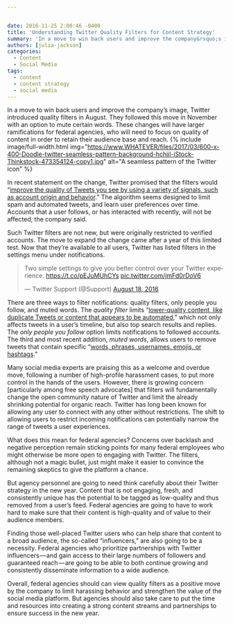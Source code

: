 ```yaml
---


date: 2016-11-25 2:00:46 -0400
title: 'Understanding Twitter Quality Filters for Content Strategy'
summary: 'In a move to win back users and improve the company&rsquo;s image, Twitter introduced quality filters in August. They followed this move in November with an option to mute certain words. These changes will have larger ramifications for federal agencies, who will need to focus on quality of content in order to retain their audience'
authors: [julia-jackson]
categories:
  - Content
  - Social Media
tags:
  - content
  - content strategy
  - social media
---
```


In a move to win back users and improve the company’s image, Twitter introduced quality filters in August. They followed this move in November with an option to mute certain words. These changes will have larger ramifications for federal agencies, who will need to focus on quality of content in order to retain their audience base and reach. 
{% include image/full-width.html img="https://www.WHATEVER/files/2017/03/600-x-400-Doodle-twitter-seamless-pattern-background-hchjjl-iStock-Thinkstock-473354124-copy1.jpg" alt="A seamless pattern of the Twitter icon" %} 

In recent statement on the change, Twitter promised that the filters would “[improve the quality of Tweets you see by using a variety of signals, such as account origin and behavior](https://blog.twitter.com/2016/new-ways-to-control-your-experience-on-twitter).” The algorithm seems designed to limit spam and automated tweets, and learn user preferences over time. Accounts that a user follows, or has interacted with recently, will not be affected, the company said.

Such Twitter filters are not new, but were originally restricted to verified accounts. The move to expand the change came after a year of this limited test. Now that they’re available to all users, Twitter has listed filters in the settings menu under notifications.

<blockquote class="twitter-tweet" data-width="500">
  <p lang="en" dir="ltr">
    Two simple settings to give you better control over your Twitter experience. <a href="https://t.co/pEJuMUhCYs">https://t.co/pEJuMUhCYs</a> <a href="https://t.co/jmFd0rDoV6">pic.twitter.com/jmFd0rDoV6</a>
  </p>
  
  <p>
    &mdash; Twitter Support (@Support) <a href="https://twitter.com/Support/status/766319755531649025">August 18, 2016</a>
  </p>
</blockquote>



There are three ways to filter notifications: quality filters, only people you follow, and muted words. The _quality filter_ limits “[lower-quality content, like duplicate Tweets or content that appears to be automated](https://support.twitter.com/articles/20169398),” which not only affects tweets in a user’s timeline, but also top search results and replies. The _only people you follow_ option limits notifications to followed accounts. The third and most recent addition, _muted words_, allows users to remove tweets that contain specific “[words, phrases, usernames, emojis, or hashtags](https://support.twitter.com/articles/20175032).”

Many social media experts are praising this as a welcome and overdue move, following a number of high-profile harassment cases, to put more control in the hands of the users. However, there is growing concern [particularly among free speech advocates] that filters will fundamentally change the open community nature of Twitter and limit the already shrinking potential for organic reach. Twitter has long been known for allowing any user to connect with any other without restrictions. The shift to allowing users to restrict incoming notifications can potentially narrow the range of tweets a user experiences.
  
What does this mean for federal agencies? Concerns over backlash and negative perception remain sticking points for many federal employees who might otherwise be more open to engaging with Twitter. The filters, although not a magic bullet, just might make it easier to convince the remaining skeptics to give the platform a chance.

But agency personnel are going to need think carefully about their Twitter strategy in the new year. Content that is not engaging, fresh, and consistently unique has the potential to be tagged as low-quality and thus removed from a user’s feed. Federal agencies are going to have to work hard to make sure that their content is high-quality and of value to their audience members.

Finding those well-placed Twitter users who can help share that content to a broad audience, the so-called “influencers,” are also going to be a necessity. Federal agencies who prioritize partnerships with Twitter influencers — and gain access to their large numbers of followers and guaranteed reach — are going to be able to both continue growing and consistently disseminate information to a wide audience.

Overall, federal agencies should can view quality filters as a positive move by the company to limit harassing behavior and strengthen the value of the social media platform. But agencies should also take care to put the time and resources into creating a strong content streams and partnerships to ensure success in the new year.